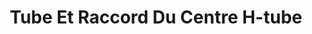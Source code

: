 ---
title: "Tube Et Raccord Du Centre H-tube"
url: /varennes-vauzelles/tube-et-raccord-du-centre-h-tube/
shop: Baustoffe
---